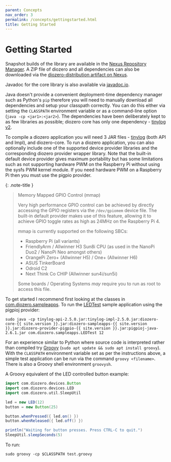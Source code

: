```yaml
---
parent: Concepts
nav_order: 3
permalink: /concepts/gettingstarted.html
title: Getting Started
---
```


# Getting Started

Snapshot builds of the library are available in the [Nexus Repository Manager](https://oss.sonatype.org/index.html#nexus-search;gav~com.diozero~~~~).
A ZIP file of diozero and all dependencies can also be downloaded via the [diozero-distribution artifact on Nexus](https://oss.sonatype.org/index.html#nexus-search;gav~com.diozero~diozero-distribution~~~~kw,versionexpand).

Javadoc for the core library is also available via [javadoc.io](http://www.javadoc.io/doc/com.diozero/diozero-core/). 

Java doesn't provide a convenient deployment-time dependency manager 
such as Python's `pip` therefore you will need to manually download all dependencies 
and setup your classpath correctly. You can do this either via setting the `CLASSPATH` 
environment variable or as a command-line option (`java -cp <jar1>:<jar2>`). 
The dependencies have been deliberately kept to as few libraries as possible;
diozero core has only one dependency - [tinylog v2](http://www.tinylog.org).

To compile a diozero application you will need 3 JAR files - [tinylog](http://www.tinylog.org/)
(both API and Impl), and diozero-core. 
To run a diozero application, you can also optionally include one of the supported device provider 
libraries and the corresponding diozero provider wrapper library. Note that the built-in default
device provider gives maximum portability but has some limitations such as not supporting hardware
PWM on the Raspberry Pi without using the sysfs PWM kernel module.
If you need hardware PWM on a Raspberry Pi then you must use the pigpio provider.

{: .note-title }
> Memory Mapped GPIO Control (mmap)
>
> Very high performance GPIO control can be achieved by directly accessing the GPIO registers via
> the `/dev/gpiomem` device file.
> The built-in default provider makes use of this feature, allowing it to achieve GPIO toggle
> rates as high as 24MHz on the Raspberry Pi 4.
> 
> mmap is currently supported on the following SBCs:
>
> * Raspberry Pi (all variants)
> * FriendlyArm / Allwinner H3 Sun8i CPU (as used in the NanoPi Duo2 / NanoPi Neo amongst others)
> * OrangePi Zero+ (Allwinner H5) / One+ (Allwinner H6)
> * ASUS TinkerBoard
> * Odroid C2
> * Next Think Co CHIP (Allwinner sun4i/sun5i)
>
> Some boards / Operating Systems _may_ require you to run as root to access this file.

To get started I recommend first looking at the classes in 
[com.diozero.sampleapps](https://github.com/mattjlewis/diozero/blob/master/diozero-sampleapps/src/main/java/com/diozero/sampleapps/). 
To run the [LEDTest](https://github.com/mattjlewis/diozero/blob/master/diozero-sampleapps/src/main/java/com/diozero/sampleapps/LEDTest.java) 
sample application using the pigpioj provider:

```shell
sudo java -cp tinylog-api-2.5.0.jar:tinylog-impl-2.5.0.jar:diozero-core-{{ site.version }}.jar:diozero-sampleapps-{{ site.version }}.jar:diozero-provider-pigpio-{{ site.version }}.jar:pigpioj-java-2.6.1.jar com.diozero.sampleapps.LEDTest 12
```

For an experience similar to Python where source code is interpreted rather than compiled try 
[Groovy](http://www.groovy-lang.org/) (`sudo apt update && sudo apt install groovy`). 
With the `CLASSPATH` environment variable set as per the instructions above, a simple test 
application can be run via the command `groovy <filename>`. There is also a Groovy shell environment `groovysh`.

A Groovy equivalent of the LED controlled button example:

```groovy
import com.diozero.devices.Button
import com.diozero.devices.LED
import com.diozero.util.SleepUtil

led = new LED(12)
button = new Button(25)

button.whenPressed({ led.on() })
button.whenReleased({ led.off() })

println("Waiting for button presses. Press CTRL-C to quit.")
SleepUtil.sleepSeconds(5)
```

To run:

```shell
sudo groovy -cp $CLASSPATH test.groovy
```
